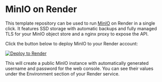 # MinIO on Render

This template repository can be used to run [MinIO](https://min.io) on Render in a single click. It features SSD storage with automatic backups and fully managed TLS for your MinIO object store and a nginx proxy to expose the API.

Click the button below to deploy MinIO to your Render account:

[![Deploy to Render](http://render.com/images/deploy-to-render-button.svg)](https://render.com/deploy)

This will create a public MinIO instance with automatically generated username and password for the web console. You can see their values under the Environment section of your Render service.

